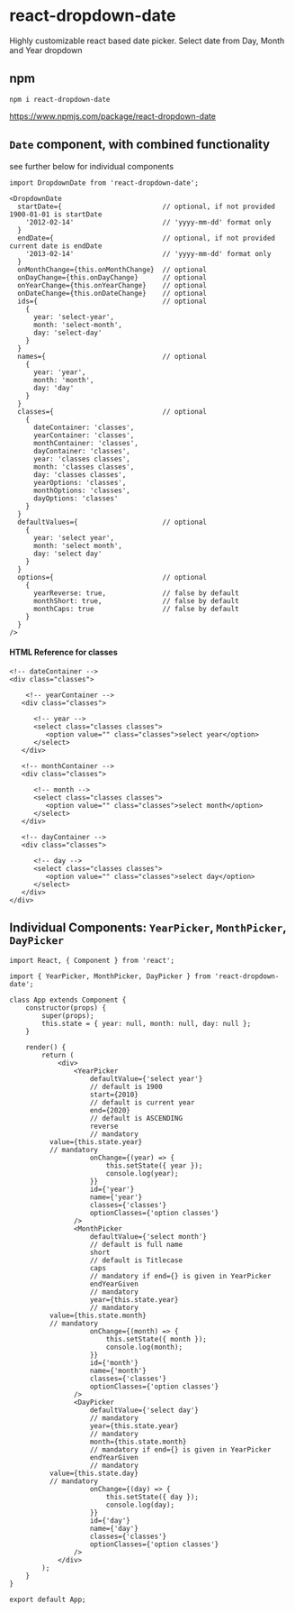 # react-dropdown-date
Highly customizable react based date picker. Select date from Day, Month and Year dropdown

## npm
```npm i react-dropdown-date```

https://www.npmjs.com/package/react-dropdown-date

## `Date` component, with combined functionality
see further below for individual components
```
import DropdownDate from 'react-dropdown-date';

<DropdownDate
  startDate={                         // optional, if not provided 1900-01-01 is startDate
    '2012-02-14'                      // 'yyyy-mm-dd' format only
  }
  endDate={                           // optional, if not provided current date is endDate
    '2013-02-14'                      // 'yyyy-mm-dd' format only
  }
  onMonthChange={this.onMonthChange}  // optional
  onDayChange={this.onDayChange}      // optional
  onYearChange={this.onYearChange}    // optional
  onDateChange={this.onDateChange}    // optional
  ids={                               // optional
    {
      year: 'select-year',
      month: 'select-month',
      day: 'select-day'
    }
  }
  names={                             // optional
    {
      year: 'year',
      month: 'month',
      day: 'day'
    }
  }
  classes={                           // optional
    {
      dateContainer: 'classes',
      yearContainer: 'classes',
      monthContainer: 'classes',
      dayContainer: 'classes',
      year: 'classes classes',
      month: 'classes classes',
      day: 'classes classes',
      yearOptions: 'classes',
      monthOptions: 'classes',
      dayOptions: 'classes'
    }
  }
  defaultValues={                     // optional
    {
      year: 'select year',
      month: 'select month',
      day: 'select day'
    }
  }
  options={                           // optional
    {
      yearReverse: true,              // false by default
      monthShort: true,               // false by default
      monthCaps: true                 // false by default
    }
  }
/>
```
#### HTML Reference for classes
```
<!-- dateContainer -->
<div class="classes">

    <!-- yearContainer -->
   <div class="classes">

      <!-- year -->
      <select class="classes classes">
         <option value="" class="classes">select year</option>
      </select>
   </div>

   <!-- monthContainer -->
   <div class="classes">
      
      <!-- month -->
      <select class="classes classes">
         <option value="" class="classes">select month</option>
      </select>
   </div>

   <!-- dayContainer -->
   <div class="classes">

      <!-- day -->
      <select class="classes classes">
         <option value="" class="classes">select day</option>
      </select>
   </div>
</div>
```


## Individual Components: `YearPicker`, `MonthPicker`, `DayPicker`

```
import React, { Component } from 'react';

import { YearPicker, MonthPicker, DayPicker } from 'react-dropdown-date';

class App extends Component {
	constructor(props) {
		super(props);
		this.state = { year: null, month: null, day: null };
	}

	render() {
		return (
			<div>
				<YearPicker
					defaultValue={'select year'}
					// default is 1900
					start={2010}
					// default is current year
					end={2020}
					// default is ASCENDING
					reverse
					// mandatory
          value={this.state.year}
          // mandatory
					onChange={(year) => {
						this.setState({ year });
						console.log(year);
					}}
					id={'year'}
					name={'year'}
					classes={'classes'}
					optionClasses={'option classes'}
				/>
				<MonthPicker
					defaultValue={'select month'}
					// default is full name
					short
					// default is Titlecase
					caps
					// mandatory if end={} is given in YearPicker
					endYearGiven
					// mandatory
					year={this.state.year}
					// mandatory
          value={this.state.month}
          // mandatory
					onChange={(month) => {
						this.setState({ month });
						console.log(month);
					}}
					id={'month'}
					name={'month'}
					classes={'classes'}
					optionClasses={'option classes'}
				/>
				<DayPicker
					defaultValue={'select day'}
					// mandatory
					year={this.state.year}
					// mandatory
					month={this.state.month}
					// mandatory if end={} is given in YearPicker
					endYearGiven
					// mandatory
          value={this.state.day}
          // mandatory
					onChange={(day) => {
						this.setState({ day });
						console.log(day);
					}}
					id={'day'}
					name={'day'}
					classes={'classes'}
					optionClasses={'option classes'}
				/>
			</div>
		);
	}
}

export default App;
```